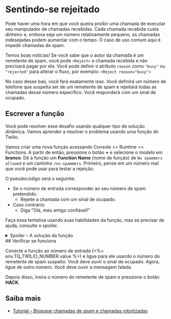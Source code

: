 # Sentindo-se rejeitado

Pode haver uma hora em que você queira proibir uma chamada de executar seu manipulador de chamadas recebidas. Cada chamada recebida custa dinheiro e, embora seja um número relativamente pequeno, as chamadas indesejadas podem aumentar com o tempo. O caso de uso comum aqui é impedir chamadas de spam.

Temos boas notícias! Se você sabe que o autor da chamada é um remetente de spam, você pode `<Reject>` a chamada recebida e não precisará pagar por ela. Você pode definir o atributo `reason` como `"busy"` ou `"rejected"` para alterar o fluxo, por exemplo: `<Reject reason="busy">`

No caso desse baú, você fará exatamente isso. Você definirá um número de telefone que suspeita ser de um remetente de spam e rejeitará todas as chamadas desse número específico. Você responderá com um sinal de ocupado.

## Escrever a função

Você pode resolver esse desafio usando qualquer tipo de solução dinâmica. Vamos aprender a resolver o problema usando uma função do Twilio.

Vamos criar uma nova função acessando Console >> Runtime >> Functions. A partir de então, pressione o botão **+** e selecione o modelo em **branco**. Dê à função um **Function Name** (nome de função) de `No spammers allowed` e um caminho `/no-spammers`. Primeiro, pense em um número real que você pode usar para testar a rejeição.

O pseudocódigo será o seguinte:

- Se o número de entrada corresponder ao seu número de spam pretendido:
  - Rejeite a chamada com um sinal de ocupado.
- Caso contrário:
  - Diga "Olá, meu amigo confiável!"

Faça essa tentativa usando suas habilidades da função, mas se precisar de ajuda, consulte o spoiler.

<details>
    <summary>Spoiler – A solução da função</summary>
O objeto `event` tem todos os valores de solicitação do Twilio, incluindo `From`, que armazena as informações do autor da chamada.

```javascript
exports.handler = function(context, event, callback) {
  const twiml = new Twilio.twiml.VoiceResponse();
  if (event.From === '+12095550136') {
    twiml.reject({ reason: 'busy' });
  } else {
    twiml.say('Hello my trustworthy friend');
  }
  callback(null, twiml);
};
```

Todos os verbos do Voice TwiML são expostos externamente ao objeto `VoiceResponse`, para que você possa chamar o método de rejeição para produzir essa tag. Observe como os parâmetros são incluídos como um objeto JavaScript, com a chave sendo o nome do atributo e o valor sendo o valor.

</details>
## Verificar se funciona

Conecte a função ao número de entrada (<%= env.TQ_TWILIO_NUMBER.value %>) e ligue para ele usando o número do remetente de spam suspeito. Você deve ouvir o sinal de ocupado. Agora, ligue de outro número. Você deve ouvir a mensagem falada.

Depois disso, insira o número do remetente de spam e pressione o botão **HACK**.

## Saiba mais

- [Tutorial – Bloquear chamadas de spam e chamadas robotizadas](https://www.twilio.com/docs/voice/tutorials/block-spam-calls-and-robocalls-node-js)
